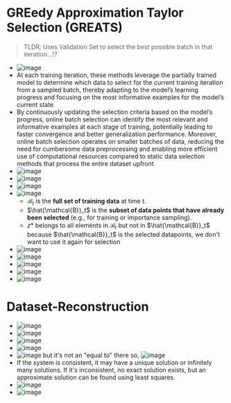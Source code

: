 # GREedy Approximation Taylor Selection (GREATS)
> TLDR; Uses Validation Set to select the best possible batch in that iteration...!?
* ![image](https://github.com/user-attachments/assets/8726b27a-bfc1-4e86-85e5-aaea35cf22ed)
* At each training iteration, these methods leverage the partially trained model to determine
which data to select for the current training iteration from a sampled batch, thereby adapting to the
model’s learning progress and focusing on the most informative examples for the model’s current
state
* By continuously updating the selection criteria based on the model’s
progress, online batch selection can identify the most relevant and informative examples at each stage
of training, potentially leading to faster convergence and better generalization performance. Moreover,
online batch selection operates on smaller batches of data, reducing the need for cumbersome data
preprocessing and enabling more efficient use of computational resources compared to static data
selection methods that process the entire dataset upfront
* ![image](https://github.com/user-attachments/assets/861461eb-8747-4ba4-88f8-4ee2cb266a54)
* ![image](https://github.com/user-attachments/assets/c6cf8a25-4c31-4433-b721-95e7a9ddfa3d)
* ![image](https://github.com/user-attachments/assets/32cee938-b530-4628-af24-f761adb6158c)
* ![image](https://github.com/user-attachments/assets/a605f706-2deb-403f-a8cc-5f42feb0bce3)
  - $\mathcal{B}_t$ is the **full set of training data** at time $t$.
  - $\hat{\mathcal{B}}_t$ is the **subset of data points that have already been selected** (e.g., for training or importance sampling).
  - $z*$ belongs to all elements in $\mathcal{B}_t$ but not in $\hat{\mathcal{B}}_t$ because $\hat{\mathcal{B}}_t$ is the selected datapoints, we don't want to use it again for selection
* ![image](https://github.com/user-attachments/assets/4b032411-a6dd-46d9-8c39-cf9d4bd2eb94)
* ![image](https://github.com/user-attachments/assets/a8d72c82-e120-47db-b338-07faba4238d1)
* ![image](https://github.com/user-attachments/assets/0cad3a43-87c0-4b69-8753-4b7d9d959cd8)
* ![image](https://github.com/user-attachments/assets/0cf2235f-62b4-4c01-b977-43fe6472cf2c)
* ![image](https://github.com/user-attachments/assets/65572f7a-2528-44c2-9ed6-3aea3071392f)


# Dataset-Reconstruction
* ![image](https://github.com/user-attachments/assets/1cc6ace8-c206-43a5-8df1-3b73ef4be380)
* ![image](https://github.com/user-attachments/assets/e9190408-0356-421a-928d-a80c4513d3e5)
* ![image](https://github.com/user-attachments/assets/474e971a-e24c-41b5-a4ce-36e84722142d)
* ![image](https://github.com/user-attachments/assets/f72657a2-bfe2-45a0-8d74-a0c499fb11de)
* ![image](https://github.com/user-attachments/assets/7d086cba-6cf0-4d4a-8946-75967d435cd3)
  but it's not an "equal to" there so,
  ![image](https://github.com/user-attachments/assets/3f5f72b7-17fb-4ffd-a451-1c6b70f79adb)
* If the system is consistent, it may have a unique solution or infinitely many solutions.
If it's inconsistent, no exact solution exists, but an approximate solution can be found using least squares.
* ![image](https://github.com/user-attachments/assets/9f7ce299-c927-4462-8fcd-23631df68063)
* ![image](https://github.com/user-attachments/assets/feba4c6d-d2c2-4510-b1ae-cc1b074ac4d2)






